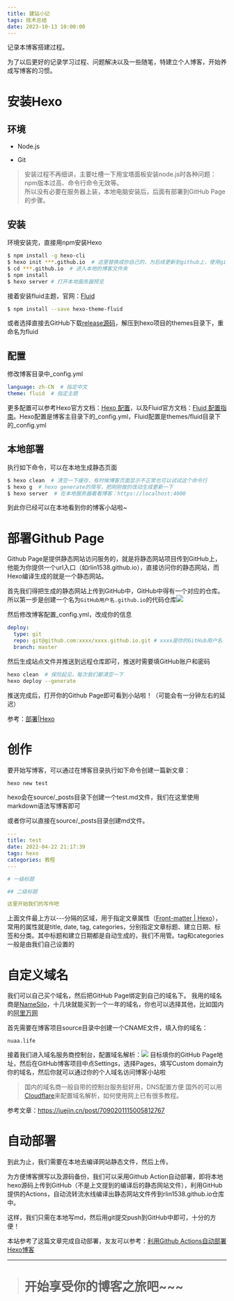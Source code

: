 ```yaml
---
title: 建站小记
tags: 技术总结
date: 2023-10-13 10:00:00
---
```

记录本博客搭建过程。

为了以后更好的记录学习过程、问题解决以及一些随笔，特建立个人博客，开始养成写博客的习惯。

# 安装Hexo

## 环境

* Node.js

* Git

> 安装过程不再细讲，主要吐槽一下用宝塔面板安装node.js时各种问题：npm版本过高、命令行命令无效等。\
> 所以没有必要在服务器上装，本地电脑安装后，后面有部署到GitHub Page的步骤。

## 安装

环境安装完，直接用npm安装Hexo

``` bash
$ npm install -g hexo-cli
$ hexo init ***.github.io  # 这里替换成你自己的，为后续更新到github上，使用github名字.github.io
$ cd ***.github.io  # 进入本地的博客文件夹
$ npm install
$ hexo server # 打开本地服务器预览
```

接着安装fluid主题，官网：[Fluid](https://hexo.io/themes/)

``` bash
$ npm install --save hexo-theme-fluid
```

或者选择直接去GitHub下载[release源码](https://github.com/fluid-dev/hexo-theme-fluid/releases/tag/v1.9.5)，解压到hexo项目的themes目录下，重命名为fluid

## 配置

修改博客目录中_config.yml

``` yml
language: zh-CN  # 指定中文
theme: fluid  # 指定主题
```

更多配置可以参考Hexo官方文档：[Hexo 配置](https://hexo.io/zh-cn/docs/configuration)，以及Fluid官方文档：[Fluid 配置指南](https://hexo.fluid-dev.com/docs/guide/)。Hexo配置是博客主目录下的_config.yml，Fluid配置是themes/fluid目录下的_config.yml

## 本地部署

执行如下命令，可以在本地生成静态页面

``` bash
$ hexo clean  # 清空一下缓存，有时候博客页面显示不正常也可以试试这个命令行
$ hexo g  # hexo generate的简写，把刚刚做的改动生成更新一下
$ hexo server  # 在本地服务器看看博客：https://localhost:4000
```

到此你已经可以在本地看到你的博客小站啦~

# 部署Github Page

Github Page是提供静态网站访问服务的，就是将静态网站项目传到GitHub上，他能为你提供一个url入口（如rlin1538.github.io），直接访问你的静态网站，而Hexo编译生成的就是一个静态网站。

首先我们得把生成的静态网站上传到GitHub中，GitHub中得有一个对应的仓库。所以第一步是创建一个名为`GitHub用户名.github.io`的代码仓库![](001.png)

然后修改博客配置_config.yml，改成你的信息

``` yml
deploy:
  type: git
  repo: git@github.com:xxxx/xxxx.github.io.git # xxxx是你的GitHub用户名
  branch: master
```

然后生成站点文件并推送到远程仓库即可，推送时需要填GitHub账户和密码

``` bash
hexo clean  # 保险起见，每次我们都清空一下
hexo deploy --generate
```

推送完成后，打开你的Github Page即可看到小站啦！（可能会有一分钟左右的延迟）

参考：[部署|Hexo](https://hexo.io/zh-cn/docs/one-command-deployment)

# 创作

要开始写博客，可以通过在博客目录执行如下命令创建一篇新文章：

``` bash
hexo new test
```
hexo会在source/_posts目录下创建一个test.md文件，我们在这里使用markdown语法写博客即可

或者你可以直接在source/_posts目录创建md文件。

``` yml
---
title: test
date: 2022-04-22 21:17:39
tags: hexo
categories: 教程
---

# 一级标题

## 二级标题

这里开始我们的写作吧
```

上面文件最上方以---分隔的区域，用于指定文章属性（[Front-matter | Hexo](https://hexo.io/zh-cn/docs/front-matter)），常用的属性就是title, date, tag, categories，分别指定文章标题、建立日期、标签和分类。其中标题和建立日期都是自动生成的，我们不用管。tag和categories一般是由我们自己设置的

# 自定义域名

我们可以自己买个域名，然后把GitHub Page绑定到自己的域名下。
我用的域名商是[NameSilo](https://www.namesilo.com/)，十几块就能买到一个一年的域名，你也可以选择其他，比如国内的[阿里万网](https://wanwang.aliyun.com)

首先需要在博客项目source目录中创建一个CNAME文件，填入你的域名：

```
nuaa.life
```

接着我们进入域名服务商控制台，配置域名解析：![](2023-10-14-13-27-21.png)
目标填你的GitHub Page地址，然后在GitHub博客项目中点Settings，选择Pages，填写Custom domain为你的域名，然后你就可以通过你的个人域名访问博客小站啦

> 国内的域名商一般自带的控制台服务挺好用，DNS配置方便
> 国外的可以用[Cloudflare](https://cloudflare.com)来配置域名解析，如何使用网上已有很多教程。

参考文章：https://juejin.cn/post/7090201115005812767

# 自动部署

到此为止，我们需要在本地去编译网站静态文件，然后上传。

为方便博客撰写以及源码备份，我们可以采用Github Action自动部署，即将本地hexo源码上传到GitHub（不是上文提到的编译后的静态网站文件），利用GitHub提供的Actions，自动流转流水线编译出静态网站文件传到rlin1538.github.io仓库中。

这样，我们只需在本地写md，然后用git提交push到GitHub中即可，十分的方便！

本站参考了这篇文章完成自动部署，友友可以参考：[利用Github Actions自动部署Hexo博客](https://sanonz.github.io/2020/deploy-a-hexo-blog-from-github-actions/)


---

> # 开始享受你的博客之旅吧~~~